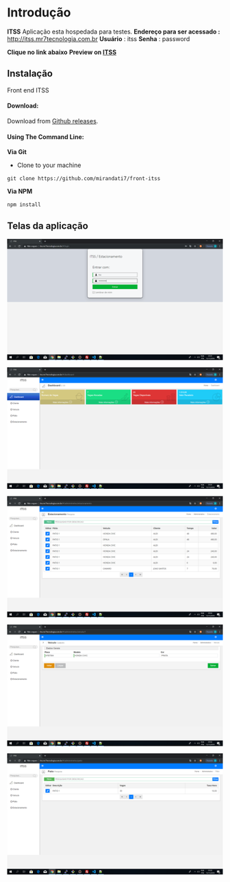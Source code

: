 Introdução
============

**ITSS** Aplicação esta hospedada para testes.
**Endereço para ser acessado :** http://itss.mr7tecnologia.com.br
**Usuário** : itss
**Senha**   : password

**Clique no link abaixo**
**Preview on [ITSS](http://itss.mr7tecnologia.com.br/)**

Instalação
------------
Front end ITSS 

#### Download:

Download from [Github releases](https://github.com/mirandati7/front-itss).

#### Using The Command Line:

__Via Git__
- Clone to your machine
```
git clone https://github.com/mirandati7/front-itss
```

__Via NPM__
```bash
npm install 
```


Telas da aplicação
------------------------------
!["Login"](https://github.com/mirandati7/front-itss/blob/master/screenshots/login.png "Login Estacionamento")

!["Dashboard"](https://github.com/mirandati7/front-itss/blob/master/screenshots/dashboard.png "Dashboard")

!["Estacionamento"](https://github.com/mirandati7/front-itss/blob/master/screenshots/estacionamento-list.png "Estacionamento List")

!["Veículo"](https://github.com/mirandati7/front-itss/blob/master/screenshots/veiculo-detail.png "Veículo Detail")

!["Pátio"](https://github.com/mirandati7/front-itss/blob/master/screenshots/patio-list.png "Pátio List")
